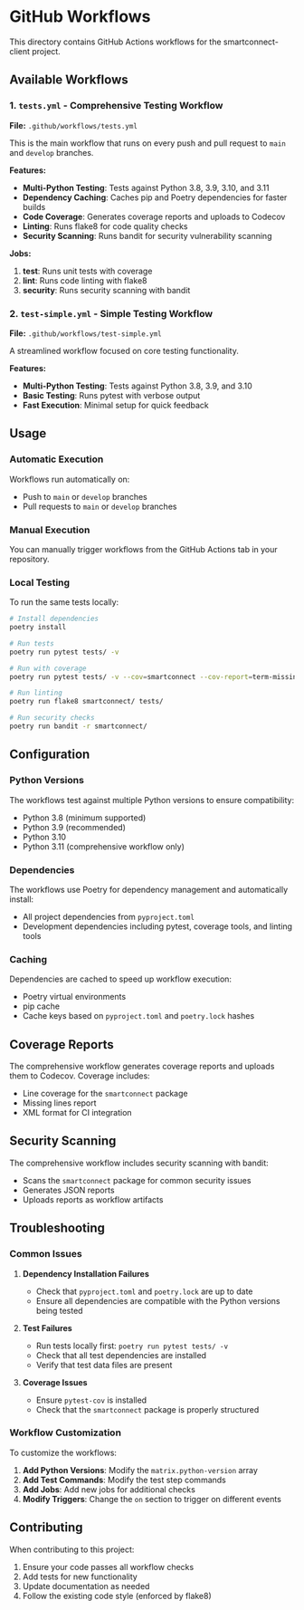 # GitHub Workflows

This directory contains GitHub Actions workflows for the smartconnect-client project.

## Available Workflows

### 1. `tests.yml` - Comprehensive Testing Workflow
**File:** `.github/workflows/tests.yml`

This is the main workflow that runs on every push and pull request to `main` and `develop` branches.

**Features:**
- **Multi-Python Testing**: Tests against Python 3.8, 3.9, 3.10, and 3.11
- **Dependency Caching**: Caches pip and Poetry dependencies for faster builds
- **Code Coverage**: Generates coverage reports and uploads to Codecov
- **Linting**: Runs flake8 for code quality checks
- **Security Scanning**: Runs bandit for security vulnerability scanning

**Jobs:**
1. **test**: Runs unit tests with coverage
2. **lint**: Runs code linting with flake8
3. **security**: Runs security scanning with bandit

### 2. `test-simple.yml` - Simple Testing Workflow
**File:** `.github/workflows/test-simple.yml`

A streamlined workflow focused on core testing functionality.

**Features:**
- **Multi-Python Testing**: Tests against Python 3.8, 3.9, and 3.10
- **Basic Testing**: Runs pytest with verbose output
- **Fast Execution**: Minimal setup for quick feedback

## Usage

### Automatic Execution
Workflows run automatically on:
- Push to `main` or `develop` branches
- Pull requests to `main` or `develop` branches

### Manual Execution
You can manually trigger workflows from the GitHub Actions tab in your repository.

### Local Testing
To run the same tests locally:

```bash
# Install dependencies
poetry install

# Run tests
poetry run pytest tests/ -v

# Run with coverage
poetry run pytest tests/ -v --cov=smartconnect --cov-report=term-missing

# Run linting
poetry run flake8 smartconnect/ tests/

# Run security checks
poetry run bandit -r smartconnect/
```

## Configuration

### Python Versions
The workflows test against multiple Python versions to ensure compatibility:
- Python 3.8 (minimum supported)
- Python 3.9 (recommended)
- Python 3.10
- Python 3.11 (comprehensive workflow only)

### Dependencies
The workflows use Poetry for dependency management and automatically install:
- All project dependencies from `pyproject.toml`
- Development dependencies including pytest, coverage tools, and linting tools

### Caching
Dependencies are cached to speed up workflow execution:
- Poetry virtual environments
- pip cache
- Cache keys based on `pyproject.toml` and `poetry.lock` hashes

## Coverage Reports

The comprehensive workflow generates coverage reports and uploads them to Codecov. Coverage includes:
- Line coverage for the `smartconnect` package
- Missing lines report
- XML format for CI integration

## Security Scanning

The comprehensive workflow includes security scanning with bandit:
- Scans the `smartconnect` package for common security issues
- Generates JSON reports
- Uploads reports as workflow artifacts

## Troubleshooting

### Common Issues

1. **Dependency Installation Failures**
   - Check that `pyproject.toml` and `poetry.lock` are up to date
   - Ensure all dependencies are compatible with the Python versions being tested

2. **Test Failures**
   - Run tests locally first: `poetry run pytest tests/ -v`
   - Check that all test dependencies are installed
   - Verify that test data files are present

3. **Coverage Issues**
   - Ensure `pytest-cov` is installed
   - Check that the `smartconnect` package is properly structured

### Workflow Customization

To customize the workflows:

1. **Add Python Versions**: Modify the `matrix.python-version` array
2. **Add Test Commands**: Modify the test step commands
3. **Add Jobs**: Add new jobs for additional checks
4. **Modify Triggers**: Change the `on` section to trigger on different events

## Contributing

When contributing to this project:

1. Ensure your code passes all workflow checks
2. Add tests for new functionality
3. Update documentation as needed
4. Follow the existing code style (enforced by flake8)

